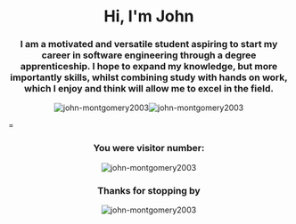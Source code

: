 <h1 align="center"> Hi, I'm John</h1>
<h3 align="center">I am a motivated and versatile student aspiring to start my career in software engineering through a degree apprenticeship. I hope to expand my knowledge, but more importantly skills, whilst combining study with hands on work, which I enjoy and think will allow me to excel in the field.</h3>




<p align="center"><img src="https://github-readme-stats.vercel.app/api?username=john-montgomery2003&show_icons=true&theme=radical" alt="john-montgomery2003" /><img src="https://github-readme-stats.vercel.app/api/top-langs/?username=john-montgomery2003&theme=radica" alt="john-montgomery2003" /></p>



=


<h3 align="center">You were visitor number:</h3>
<p align="center"><img src="https://profile-counter.glitch.me/john-montgomery2003/count.svg" alt="john-montgomery2003" /></p>
<h3 align="center">Thanks for stopping by</h3>

<p align="center"><img src="https://github.com/john-montgomery2003/john-montgomery2003/blob/main/image.png?raw=true" alt="john-montgomery2003" /></p>
